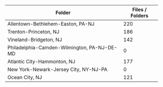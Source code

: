 | Folder                                      |   Files / Folders |
|---------------------------------------------|-------------------|
| Allentown-Bethlehem-Easton, PA-NJ           |               220 |
| Trenton-Princeton, NJ                       |               186 |
| Vineland-Bridgeton, NJ                      |               142 |
| Philadelphia-Camden-Wilmington, PA-NJ-DE-MD |                 0 |
| Atlantic City-Hammonton, NJ                 |               177 |
| New York-Newark-Jersey City, NY-NJ-PA       |                 0 |
| Ocean City, NJ                              |               121 |